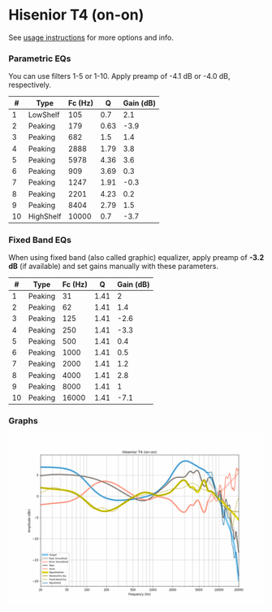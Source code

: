 # Hisenior T4 (on-on)
See [usage instructions](https://github.com/jaakkopasanen/AutoEq#usage) for more options and info.

### Parametric EQs
You can use filters 1-5 or 1-10. Apply preamp of -4.1 dB or -4.0 dB, respectively.

|   # | Type      |   Fc (Hz) |    Q |   Gain (dB) |
|-----|-----------|-----------|------|-------------|
|   1 | LowShelf  |       105 | 0.7  |         2.1 |
|   2 | Peaking   |       179 | 0.63 |        -3.9 |
|   3 | Peaking   |       682 | 1.5  |         1.4 |
|   4 | Peaking   |      2888 | 1.79 |         3.8 |
|   5 | Peaking   |      5978 | 4.36 |         3.6 |
|   6 | Peaking   |       909 | 3.69 |         0.3 |
|   7 | Peaking   |      1247 | 1.91 |        -0.3 |
|   8 | Peaking   |      2201 | 4.23 |         0.2 |
|   9 | Peaking   |      8404 | 2.79 |         1.5 |
|  10 | HighShelf |     10000 | 0.7  |        -3.7 |

### Fixed Band EQs
When using fixed band (also called graphic) equalizer, apply preamp of **-3.2 dB** (if available) and set gains manually with these parameters.

|   # | Type    |   Fc (Hz) |    Q |   Gain (dB) |
|-----|---------|-----------|------|-------------|
|   1 | Peaking |        31 | 1.41 |         2   |
|   2 | Peaking |        62 | 1.41 |         1.4 |
|   3 | Peaking |       125 | 1.41 |        -2.6 |
|   4 | Peaking |       250 | 1.41 |        -3.3 |
|   5 | Peaking |       500 | 1.41 |         0.4 |
|   6 | Peaking |      1000 | 1.41 |         0.5 |
|   7 | Peaking |      2000 | 1.41 |         1.2 |
|   8 | Peaking |      4000 | 1.41 |         2.8 |
|   9 | Peaking |      8000 | 1.41 |         1   |
|  10 | Peaking |     16000 | 1.41 |        -7.1 |

### Graphs
![](./Hisenior%20T4%20(on-on).png)

